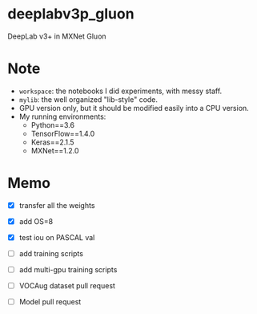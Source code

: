 # deeplabv3p_gluon
DeepLab v3+ in MXNet Gluon

# Note
* `workspace`: the notebooks I did experiments, with messy staff.
* `mylib`: the well organized "lib-style" code.
* GPU version only, but it should be modified easily into a CPU version.
* My running environments:
    * Python==3.6
    * TensorFlow==1.4.0
    * Keras==2.1.5
    * MXNet==1.2.0

# Memo
* [x] transfer all the weights
* [x] add OS=8
* [x] test iou on PASCAL val
* [ ] add training scripts
* [ ] add multi-gpu training scripts
* [ ] VOCAug dataset pull request
* [ ] Model pull request 

